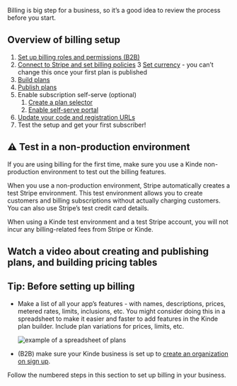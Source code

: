 
Billing is big step for a business, so it’s a good idea to review the process before you start.

## Overview of billing setup

1. [Set up billing roles and permissions (B2B)](/billing/get-started/add-billing-role/)
2. [Connect to Stripe and set billing policies](/billing/get-started/connect-to-stripe/) 
3  [Set currency](/billing/get-started/default-billing-currency/) - you can’t change this once your first plan is published
4. [Build plans](/billing/manage-plans/create-plans/)
5. [Publish plans](/billing/get-started/publish-plans/)
6. Enable subscription self-serve (optional)
    1. [Create a plan selector](/billing/billing-user-experience/plan-selection/)
    2. [Enable self-serve portal](/build/set-up-options/self-serve-portal-for-orgs/)
7. [Update your code and registration URLs](/billing/billing-user-experience/add-billing-to-url-sdk/)
8. Test the setup and get your first subscriber!

## ⚠️ Test in a non-production environment

If you are using billing for the first time, make sure you use a Kinde non-production environment to test out the billing features. 

When you use a non-production environment, Stripe automatically creates a test Stripe environment. This test environment allows you to create customers and billing subscriptions without actually charging customers. You can also use Stripe’s test credit card details.

When using a Kinde test environment and a test Stripe account, you will not incur any billing-related fees from Stripe or Kinde.

## Watch a video about creating and publishing plans, and building pricing tables

<YoutubeVideo videoId="M3hX3JwhEY8" videoTitle="Manage plans, features, and pricing in Kinde"/>

## Tip: Before setting up billing

- Make a list of all your app’s features - with names, descriptions, prices, metered rates, limits, inclusions, etc. You might consider doing this in a spreadsheet to make it easier and faster to add features in the Kinde plan builder. Include plan variations for prices, limits, etc.
    
    ![example of a spreadsheet of plans](https://imagedelivery.net/skPPZTHzSlcslvHjesZQcQ/401ff633-c6c8-45ba-9502-1a29274b4400/public)
    
- (B2B) make sure your Kinde business is set up to [create an organization on sign up](https://docs.kinde.com/build/organizations/orgs-for-developers/#new-organization-self-sign-up).

Follow the numbered steps in this section to set up billing in your business.
